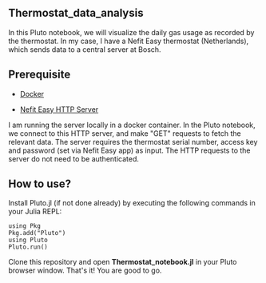## Thermostat_data_analysis

In this Pluto notebook, we will visualize the daily gas usage as recorded by the
thermostat. In my case, I have a Nefit Easy thermostat (Netherlands), which sends
data to a central server at Bosch.

## Prerequisite

- [Docker](https://docs.docker.com/engine/install/)

- [Nefit Easy HTTP Server](https://github.com/TrafeX/nefiteasy-http-server-docker)

I am running the server locally in a docker container. In the Pluto notebook, we
connect to this HTTP server, and make "GET" requests to fetch the relevant data.
The server requires the thermostat serial number, access key and password (set via
Nefit Easy app) as input. The HTTP requests to the server do not need to be authenticated.

## How to use?

Install Pluto.jl (if not done already) by executing the following commands in your Julia REPL:

    using Pkg
    Pkg.add("Pluto")
    using Pluto
    Pluto.run()

Clone this repository and open **Thermostat_notebook.jl** in your Pluto browser window. That's it!
You are good to go.